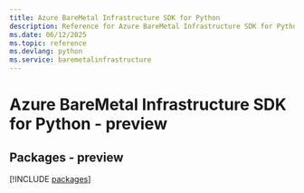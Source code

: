 ```yaml
---
title: Azure BareMetal Infrastructure SDK for Python
description: Reference for Azure BareMetal Infrastructure SDK for Python
ms.date: 06/12/2025
ms.topic: reference
ms.devlang: python
ms.service: baremetalinfrastructure
---
```

# Azure BareMetal Infrastructure SDK for Python - preview
## Packages - preview
[!INCLUDE [packages](baremetal-infrastructure-index.md)]